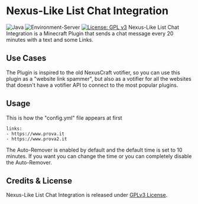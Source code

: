# Nexus-Like List Chat Integration
![Java](https://img.shields.io/badge/java-%23ED8B00.svg?style=for-the-badge&logo=java&logoColor=white) ![Environment-Server](https://img.shields.io/badge/environment-server-orangered?style=flat-square) [![License: GPL v3](https://img.shields.io/badge/License-GPL_v3-orange.svg)](https://www.gnu.org/licenses/old-licenses/gpl-3.0.en.html)
Nexus-Like List Chat Integration is a Minecraft Plugin that sends a chat message every 20 minutes with a text and some Links.

## Use Cases
The Plugin is inspired to the old NexusCraft votifier, so you can use this plugin as a "website link spammer", but also as a votifier for all the websites that doesn't have a votifier API to connect to the most popular plugins.

## Usage
This is how the "config.yml" file appears at first

    links:
    - https://www.prova.it
    - https://www.prova2.it

The Auto-Remover is enabled by default and the default time is set to 10 minutes.
If you want you can change the time or you can completely disable the Auto-Remover.

## Credits & License
Nexus-Like List Chat Integration is released under [GPLv3 License](https://www.gnu.org/licenses/old-licenses/gpl-3.0.en.html).
